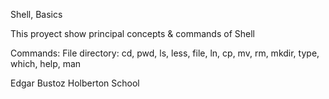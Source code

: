 Shell, Basics

This proyect show principal concepts & commands of Shell

Commands: 
File directory: cd, pwd, ls, less, file, ln, cp, mv, rm, mkdir, type, which, help, man

Edgar Bustoz
Holberton School


